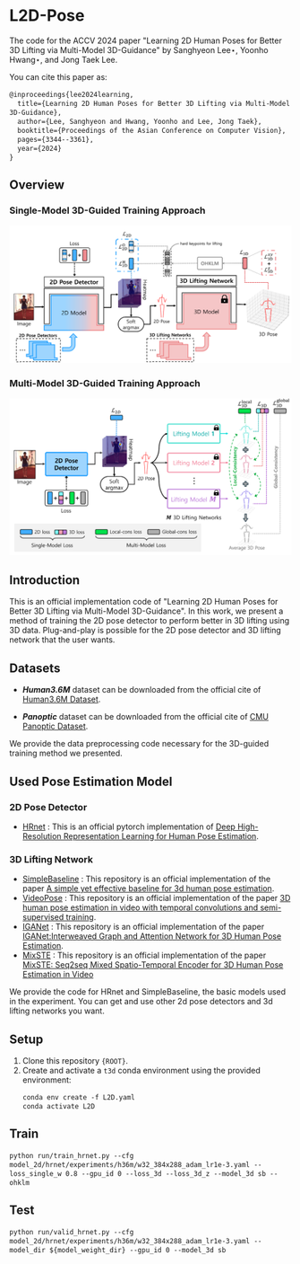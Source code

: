 # L2D-Pose

The code for the ACCV 2024 paper "Learning 2D Human Poses for Better 3D Lifting via Multi-Model 3D-Guidance" by Sanghyeon Lee⋆, Yoonho Hwang⋆, and Jong Taek Lee.

You can cite this paper as: 

```
@inproceedings{lee2024learning,
  title={Learning 2D Human Poses for Better 3D Lifting via Multi-Model 3D-Guidance},
  author={Lee, Sanghyeon and Hwang, Yoonho and Lee, Jong Taek},
  booktitle={Proceedings of the Asian Conference on Computer Vision},
  pages={3344--3361},
  year={2024}
}
```

## Overview

### Single-Model 3D-Guided Training Approach
![image](./images/overview1.png)

### Multi-Model 3D-Guided Training Approach
![image](./images/overview2.png)

## Introduction
This is an official implementation code of "Learning 2D Human Poses for Better 3D Lifting via Multi-Model 3D-Guidance". In this work, we present a method of training the 2D pose detector to perform better in 3D lifting using 3D data. Plug-and-play is possible for the 2D pose detector and 3D lifting network that the user wants.

## Datasets
- _**Human3.6M**_ dataset can be downloaded from the official cite of [Human3.6M Dataset](http://vision.imar.ro/human3.6m/description.php).

- _**Panoptic**_ dataset can be downloaded from the official cite of [CMU Panoptic Dataset](http://domedb.perception.cs.cmu.edu/).
  
We provide the data preprocessing code necessary for the 3D-guided training method we presented.

## Used Pose Estimation Model

### 2D Pose Detector
- [HRnet](https://github.com/leoxiaobin/deep-high-resolution-net.pytorch) : This is an official pytorch implementation of [Deep High-Resolution Representation Learning for Human Pose Estimation](https://arxiv.org/abs/1902.09212).

### 3D Lifting Network

- [SimpleBaseline](https://github.com/una-dinosauria/3d-pose-baseline) : This repository is an official implementation of the paper [A simple yet effective baseline for 3d human pose estimation](https://arxiv.org/pdf/1705.03098.pdf).
- [VideoPose](https://github.com/facebookresearch/VideoPose3D) : This repository is an official implementation of the paper [3D human pose estimation in video with temporal convolutions and semi-supervised training](https://arxiv.org/abs/1811.11742).
- [IGANet](https://github.com/xiu-cs/IGANet) : This repository is an official implementation of the paper [IGANet:Interweaved Graph and Attention Network for 3D Human Pose Estimation](https://arxiv.org/abs/2304.14045).
- [MixSTE](https://github.com/JinluZhang1126/MixSTE) : This repository is an official implementation of the paper [MixSTE: Seq2seq Mixed Spatio-Temporal Encoder for 3D Human Pose Estimation in Video](https://arxiv.org/abs/2203.00859)
  
We provide the code for HRnet and SimpleBaseline, the basic models used in the experiment. You can get and use other 2d pose detectors and 3d lifting networks you want.

##  Setup
1. Clone this repository `{ROOT}`.
2. Create and activate a `t3d` conda environment using the provided environment:
   ```
   conda env create -f L2D.yaml
   conda activate L2D
   ```
## Train

```
python run/train_hrnet.py --cfg model_2d/hrnet/experiments/h36m/w32_384x288_adam_lr1e-3.yaml --loss_single_w 0.8 --gpu_id 0 --loss_3d --loss_3d_z --model_3d sb --ohklm 
```

## Test

```
python run/valid_hrnet.py --cfg model_2d/hrnet/experiments/h36m/w32_384x288_adam_lr1e-3.yaml --model_dir ${model_weight_dir} --gpu_id 0 --model_3d sb
```
#
